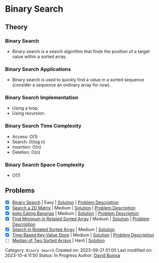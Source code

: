 # Binary Search

## Theory

### Binary Search

- Binary search is a search algorithm that finds the position of a target value within a sorted array.

### Binary Search Applications

- Binary search is used to quickly find a value in a sorted sequence (consider a sequence an ordinary array for now).

### Binary Search Implementation

- Using a loop.
- Using recursion.

### Binary Search Time Complexity

- Access: O(1)
- Search: O(log n)
- Insertion: O(n)
- Deletion: O(n)

### Binary Search Space Complexity

- O(1)

## Problems

- [x] [Binary Search](https://leetcode.com/problems/binary-search/) | Easy | [Solution](../../../src/easy/binary_search.rs) | [Problem Description](../../../src/easy/readme.md#704-binary-search)
- [x] [Search a 2D Matrix](https://leetcode.com/problems/search-a-2d-matrix/) | Medium | [Solution](../../../src/medium/search_a_2d_matrix.rs) | [Problem Description](../../../src/medium/readme.md#74-search-a-2d-matrix)
- [x] [koko Eating Bananas](https://leetcode.com/problems/koko-eating-bananas/) | Medium | [Solution](../../../src/medium/koko_eating_bananas.rs) | [Problem Description](../../../src/medium/readme.md#875-koko-eating-bananas)
- [x] [Find Minimum in Rotated Sorted Array](https://leetcode.com/problems/find-minimum-in-rotated-sorted-array/) | Medium | [Solution](../../../src/medium/find_minimum_in_rotated_sorted_array.rs) | [Problem Description](../../../src/medium/readme.md#153-find-minimum-in-rotated-sorted-array)
- [x] [Search in Rotated Sorted Array](https://leetcode.com/problems/search-in-rotated-sorted-array/) | Medium | [Solution](../../../src/medium/search_in_rotated_sorted_array.rs)
- [x] [Time Based Key-Value Store](https://leetcode.com/problems/time-based-key-value-store/) | Medium | [Solution](../../../src/medium/time_based_key_value_store.rs) | [Problem Description](../../../src/medium/readme.md#981-time-based-key-value-store)
- [ ] [Median of Two Sorted Arrays](https://leetcode.com/problems/median-of-two-sorted-arrays/) | Hard | [Solution](../../../src/hard/median_of_two_sorted_arrays.rs)

Category: `Binary Search`
Created on: 2023-09-21 01:00
Last modified on: 2023-10-4 11:50
Status: In Progress
Author: [David Bujosa](https://github.com/bujosa)
